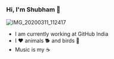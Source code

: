 ### Hi, I'm Shubham 👋

<!--
**Shubhkishore/Shubhkishore** is a ✨ _special_ ✨ repository because its `README.md` (this file) appears on your GitHub profile.

Here are some ideas to get you started:

- 🔭 I’m currently working on ...
- 🌱 I’m currently learning ...
- 👯 I’m looking to collaborate on ...
- 🤔 I’m looking for help with ...
- 💬 Ask me about ...
- 📫 How to reach me: ...
- 😄 Pronouns: ...
- ⚡ Fun fact: ...
-->
![IMG_20200311_112417](https://user-images.githubusercontent.com/17322344/123545586-6b39e080-d776-11eb-8030-66e172cf97ac.jpeg)

- I am currently working at GitHub India
- I ❤️ animals 🐕 and birds 🦜
- Music is my ☕
